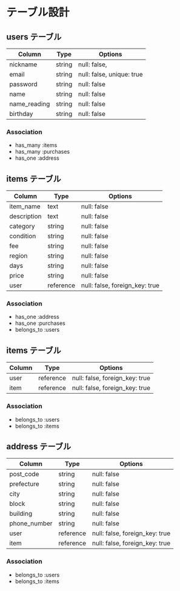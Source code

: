 # テーブル設計

## users テーブル

| Column             | Type   | Options     |
| ------------------ | ------ | ----------- |
| nickname           | string | null: false,|
| email              | string | null: false, unique: true |
| password           | string | null: false |
| name               | string | null: false |
| name_reading       | string | null: false |
| birthday           | string | null: false |

### Association

- has_many :items
- has_many :purchases
- has_one  :address

## items テーブル

| Column             | Type   | Options     |
| ------------------ | ------ | ----------- |
| item_name          | text   | null: false |
| description        | text   | null: false |
| category           | string | null: false |
| condition          | string | null: false |
| fee                | string | null: false |
| region             | string | null: false |
| days               | string | null: false |
| price              | string | null: false |
| user               | reference | null: false, foreign_key: true |

### Association

- has_one     :address
- has_one     :purchases
- belongs_to  :users

## items テーブル

| Column             | Type   | Options     |
| ------------------ | ------ | ----------- |
| user               | reference | null: false, foreign_key: true |
| item               | reference | null: false, foreign_key: true |

### Association

- belongs_to  :users
- belongs_to  :items

## address テーブル

| Column             | Type   | Options     |
| ------------------ | ------ | ----------- |
| post_code          | string | null: false |
| prefecture         | string | null: false |
| city               | string | null: false |
| block              | string | null: false |
| building           | string | null: false |
| phone_number       | string | null: false |
| user               | reference | null: false, foreign_key: true |
| item               | reference | null: false, foreign_key: true |

### Association

- belongs_to  :users
- belongs_to  :items